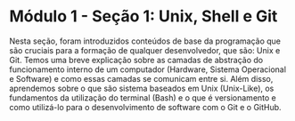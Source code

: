 # Módulo 1 - Seção 1: Unix, Shell e Git

Nesta seção, foram introduzidos conteúdos de base da programação que são cruciais para a formação de qualquer desenvolvedor, que são: Unix e Git. Temos uma breve explicação sobre as camadas de abstração do funcionamento interno de um computador (Hardware, Sistema Operacional e Software) e como essas camadas se comunicam entre si. Além disso, aprendemos sobre o que são sistema baseados em Unix (Unix-Like), os fundamentos da utilização do terminal (Bash) e o que é versionamento e como utilizá-lo para o desenvolvimento de software com o Git e o GitHub.
